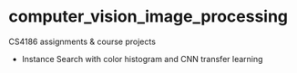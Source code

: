 # computer_vision_image_processing

CS4186 assignments & course projects

- Instance Search with color histogram and CNN transfer learning
